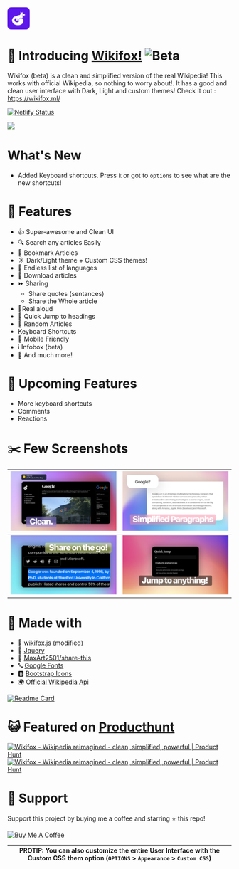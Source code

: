 <img src="src/assets/icons/favicon-violet.svg" width="50px">

# 🦊 Introducing [Wikifox!](https://wikifox.ml/) ![Beta](https://img.shields.io/badge/-BETA-blue)
Wikifox (beta) is a clean and simplified version of the real Wikipedia! This works with official Wikipedia, so nothing to worry about!. It has a good and clean user interface with Dark, Light and custom themes! Check it out : https://wikifox.ml/

[![Netlify Status](https://api.netlify.com/api/v1/badges/78e53b07-785b-481c-a033-5bef6a642843/deploy-status)](https://app.netlify.com/sites/wikifox/deploys)

[<img src="https://forum.reroll.in/uploads/default/original/1X/14cb1b4f9a5907dd89f6fe52595575df885dad93.png" width="150px">](https://discord.gg/wdDXnFz3bm)

# What's New
- Added Keyboard shortcuts. Press `k` or got to `options` to see what are the new shortcuts!

# 💫 Features
- 👍 Super-awesome and Clean UI
- 🔍 Search any articles Easily
- 🔖 Bookmark Articles
- ☀️ Dark/Light theme + Custom CSS themes!
- 📃 Endless list of languages
- 🔽 Download articles
- ⏩ Sharing
  - Share quotes (sentances)
  - Share the Whole article
- 📢Real aloud
- 🦘 Quick Jump to headings
- 🎲 Random Articles
- Keyboard Shortcuts
- 📱 Mobile Friendly
- ℹ️ Infobox (beta)
- 💫 And much more!

# 🔔 Upcoming Features

- More keyboard shortcuts
- Comments
- Reactions

# ✂️ Few Screenshots

|  <img src="src/assets/images/1.png"> | <img src="src/assets/images/2.png">  |
|---|---|
|  <img src="src/assets/images/3.png">  |  <img src="src/assets/images/4.png"> |

# 🧱 Made with 
- 🦊 [wikifox.js](https://github.com/harry260/wikifox.js) (modified)
- 🍪 [Jquery](https://jquery.com/)
- 📩 [MaxArt2501/share-this](https://github.com/MaxArt2501/share-this)
- 🔤 [Google Fonts](https://fonts.google.com/)
- 🅱️ [Bootstrap Icons](https://icons.getbootstrap.com/)
- 🌍 [Official Wikipedia Api](https://wikipedia.org/)

[![Readme Card](https://github-readme-stats.vercel.app/api/pin/?username=harry260&repo=wikifox.js&theme=radical)](https://github.com/harry260/wikifox.js)

# 😺 Featured on [Producthunt](https://www.producthunt.com/posts/wikifox)
<a href="https://www.producthunt.com/posts/wikifox?utm_source=badge-featured&utm_medium=badge&utm_souce=badge-wikifox" target="_blank"><img src="https://api.producthunt.com/widgets/embed-image/v1/featured.svg?post_id=323079&theme=dark" alt="Wikifox - Wikipedia reimagined - clean, simplified, powerful | Product Hunt" style="width: 250px; height: 54px;" width="250" height="54" /></a>
<a href="https://www.producthunt.com/posts/wikifox?utm_source=badge-top-post-badge&utm_medium=badge&utm_souce=badge-wikifox" target="_blank"><img src="https://api.producthunt.com/widgets/embed-image/v1/top-post-badge.svg?post_id=323079&theme=dark&period=daily" alt="Wikifox - Wikipedia reimagined - clean, simplified, powerful | Product Hunt" style="width: 250px; height: 54px;" width="250" height="54" /></a>

# 💪 Support
Support this project by buying me a coffee and starring ⭐ this repo!

<a href="https://www.buymeacoffee.com/harrytom" target="_blank"><img src="https://cdn.buymeacoffee.com/buttons/v2/default-yellow.png" alt="Buy Me A Coffee" style="height: 60px !important;width: 217px !important;" ></a><br>

 |PROTIP: You can also customize the entire User Interface with the Custom CSS them option (`OPTIONS` > `Appearance` > `Custom CSS`)|
 |----------------------------------------------------------------------------------------------------------------------------------|
